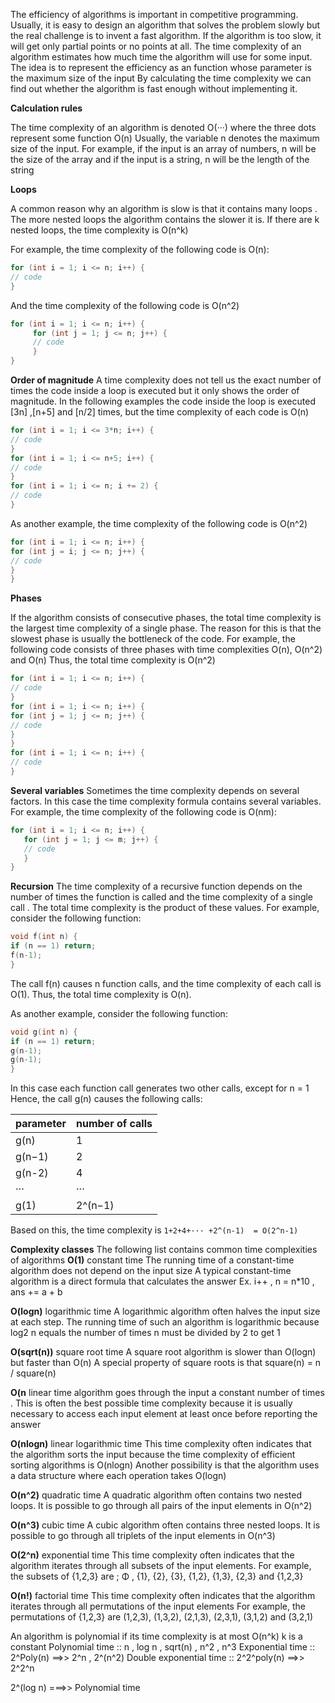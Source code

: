 The efficiency of algorithms is important in competitive programming. 
Usually, it is easy to design an algorithm that solves the problem slowly
but the real challenge is to invent a fast algorithm.
If the algorithm is too slow, it will get only partial points or no points at all.
The time complexity of an algorithm estimates how much time the algorithm will use for some input.
The idea is to represent the efficiency as an function whose parameter is the maximum size of the input
By calculating the time complexity we can find out whether the algorithm is fast enough without implementing it.

**Calculation rules**

The time complexity of an algorithm is denoted O(···) where the three dots represent some function
O(n)   Usually, the variable n denotes the maximum size of the input.
For example, if the input is an array of numbers, n will be the size of the array
and if the input is a string, n will be the length of the string

**Loops**

A common reason why an algorithm is slow is that it contains many loops . The more nested loops the algorithm contains
the slower it is.
If there are k nested loops, the time complexity is O(n^k)

For example, the time complexity of the following code is O(n):
```cpp
for (int i = 1; i <= n; i++) {
// code
}
```
And the time complexity of the following code is O(n^2)
```cpp
for (int i = 1; i <= n; i++) {
     for (int j = 1; j <= n; j++) {
     // code
     }
}
```

**Order of magnitude**
A time complexity does not tell us the exact number of times the code inside a loop is executed
but it only shows the order of magnitude. In the following examples
the code inside the loop is executed [3n] ,[n+5] and [n/2] times, but the time complexity of each code is O(n)
```cpp
for (int i = 1; i <= 3*n; i++) {
// code
}
for (int i = 1; i <= n+5; i++) {
// code
}
for (int i = 1; i <= n; i += 2) {
// code
}
```
As another example, the time complexity of the following code is O(n^2)
```cpp
for (int i = 1; i <= n; i++) {
for (int j = i; j <= n; j++) {
// code
}
}
```

**Phases**

If the algorithm consists of consecutive phases, the total time complexity is the largest time complexity of a single phase.
The reason for this is that the slowest phase is usually the bottleneck of the code.
For example, the following code consists of three phases with time complexities O(n), O(n^2) and O(n)
Thus, the total time complexity is O(n^2)
```cpp
for (int i = 1; i <= n; i++) {
// code
}
for (int i = 1; i <= n; i++) {
for (int j = 1; j <= n; j++) {
// code
}
}
for (int i = 1; i <= n; i++) {
// code
}
```

**Several variables**
Sometimes the time complexity depends on several factors. In this case
the time complexity formula contains several variables.
For example, the time complexity of the following code is O(nm):
```cpp
for (int i = 1; i <= n; i++) {
   for (int j = 1; j <= m; j++) {
   // code
   }
}
```

**Recursion**
The time complexity of a recursive function depends on the number of times 
the function is called and the time complexity of 
a single call . The total time complexity is the product of these values.
For example, consider the following function:
```cpp
void f(int n) {
if (n == 1) return;
f(n-1);
}
```
The call f(n) causes n function calls, and the time complexity of each call is O(1).
Thus, the total time complexity is O(n).

As another example, consider the following function:
```cpp
void g(int n) {
if (n == 1) return;
g(n-1);
g(n-1);
}
```
In this case each function call generates two other calls, except for n = 1
Hence, the call g(n) causes the following calls:

|parameter|     number of calls|
|---|---|
|g(n)       |          1|
|g(n−1)    |           2|
|g(n-2) | 4|
|··· |···|
|g(1)    |            2^(n−1)|

Based on this, the time complexity is `1+2+4+··· +2^(n-1)  = O(2^n-1)`



**Complexity classes**
The following list contains common time complexities of algorithms
**O(1)**
constant time
The running time of a constant-time algorithm does not depend on the input size
A typical constant-time algorithm is a direct formula that calculates the answer
Ex. i++ , n = n*10 , ans += a + b 

**O(logn)**
logarithmic time 
 A logarithmic algorithm often halves the input size at each step. The running time of such an algorithm is logarithmic
 because log2 n equals the number of times n must be divided by 2 to get 1

**O(sqrt(n))**
square root time 
A square root algorithm is slower than O(logn) but faster than O(n)
A special property of square roots is that square(n) = n / square(n)

**O(n**
linear time 
algorithm goes through the input a constant number of times . This is often the best possible time complexity
because it is usually necessary to access each input element at least once before reporting the answer

**O(nlogn)**
linear logarithmic time 
This time complexity often indicates that the algorithm sorts the input
because the time complexity of efficient sorting algorithms is O(nlogn)
Another possibility is that the algorithm uses a data structure where each operation takes O(logn) 

**O(n^2)**
quadratic time 
A quadratic algorithm often contains two nested loops. It is possible to go through all pairs of the input elements in O(n^2)

**O(n^3)**
cubic time 
 A cubic algorithm often contains three nested loops. It is possible to go through all triplets of the input elements in O(n^3)
 
**O(2^n)**
exponential time
This time complexity often indicates that the algorithm iterates through all subsets of the input elements. 
For example, the subsets of {1,2,3} are ; Φ , {1}, {2}, {3}, {1,2}, {1,3}, {2,3} and {1,2,3}

 **O(n!)**
 factorial time	
 This time complexity often indicates that the algorithm iterates through all permutations of the input elements
 For example, the permutations of {1,2,3} are (1,2,3), (1,3,2), (2,1,3), (2,3,1), (3,1,2) and (3,2,1)

An algorithm is polynomial if its time complexity is at most O(n^k) k is a constant
Polynomial time :: n , log n , sqrt(n) , n^2  , n^3
Exponential time	       :: 2^Poly(n)    ==>> 2^n , 2^(n^2) 
Double exponential time	 :: 2^2^poly(n)  ==>> 2^2^n

2^(log n) ===>> Polynomial time
